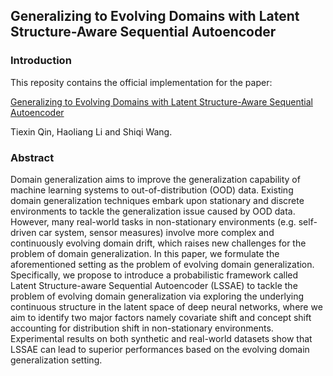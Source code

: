 Generalizing to Evolving Domains with Latent Structure-Aware Sequential Autoencoder
---

### Introduction
This reposity contains the official implementation for the paper:

[Generalizing to Evolving Domains with Latent Structure-Aware Sequential Autoencoder](*)

Tiexin Qin, Haoliang Li and Shiqi Wang.


<!-- <center>
<img src="./figs/framework.png" width="90%" height="50%" />
</center> -->


### Abstract
Domain generalization aims to improve the generalization capability of machine learning systems to out-of-distribution (OOD) data. Existing domain generalization techniques embark upon stationary and discrete environments to tackle the generalization issue caused by OOD data. However, many real-world tasks in non-stationary environments (e.g. self-driven car system, sensor measures) involve more complex and continuously evolving domain drift, which raises new challenges for the problem of domain generalization. In this paper, we formulate the aforementioned setting as the problem of evolving domain generalization. Specifically, we propose to introduce a probabilistic framework called Latent Structure-aware Sequential Autoencoder (LSSAE) to tackle the problem of evolving domain generalization via exploring the underlying continuous structure in the latent space of deep neural networks, where we aim to identify two major factors namely covariate shift and concept shift accounting for distribution shift in non-stationary environments. Experimental results on both synthetic and real-world datasets show that LSSAE can lead to superior performances based on the evolving domain generalization setting.
